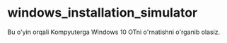 # windows_installation_simulator

Bu o'yin orqali Kompyuterga Windows 10 OTni o'rnatishni o'rganib olasiz.
